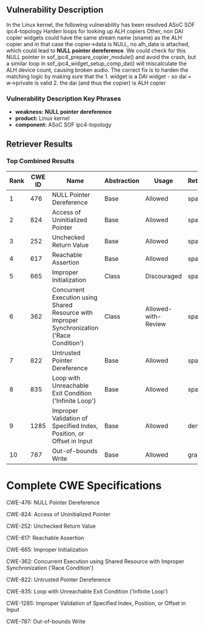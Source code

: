 ## Vulnerability Description
In the Linux kernel, the following vulnerability has been resolved ASoC SOF ipc4-topology Harden loops for looking up ALH copiers Other, non DAI copier widgets could have the same stream name (sname) as the ALH copier and in that case the copier->data is NULL, no alh_data is attached, which could lead to **NULL pointer dereference**. We could check for this NULL pointer in sof_ipc4_prepare_copier_module() and avoid the crash, but a similar loop in sof_ipc4_widget_setup_comp_dai() will miscalculate the ALH device count, causing broken audio. The correct fix is to harden the matching logic by making sure that the 1. widget is a DAI widget - so dai = w->private is valid 2. the dai (and thus the copier) is ALH copier

### Vulnerability Description Key Phrases
- **weakness:** **NULL pointer dereference**
- **product:** Linux kernel
- **component:** ASoC SOF ipc4-topology

## Retriever Results

### Top Combined Results

| Rank | CWE ID | Name | Abstraction | Usage  | Retrievers | Individual Scores |
|------|--------|------|-------------|-------|------------|-------------------|
| 1 | 476 | NULL Pointer Dereference | Base | Allowed | sparse | 0.603 |
| 2 | 824 | Access of Uninitialized Pointer | Base | Allowed | sparse | 0.558 |
| 3 | 252 | Unchecked Return Value | Base | Allowed | sparse | 0.546 |
| 4 | 617 | Reachable Assertion | Base | Allowed | sparse | 0.544 |
| 5 | 665 | Improper Initialization | Class | Discouraged | sparse | 0.525 |
| 6 | 362 | Concurrent Execution using Shared Resource with Improper Synchronization ('Race Condition') | Class | Allowed-with-Review | sparse | 0.524 |
| 7 | 822 | Untrusted Pointer Dereference | Base | Allowed | sparse | 0.517 |
| 8 | 835 | Loop with Unreachable Exit Condition ('Infinite Loop') | Base | Allowed | sparse | 0.512 |
| 9 | 1285 | Improper Validation of Specified Index, Position, or Offset in Input | Base | Allowed | dense | 0.530 |
| 10 | 787 | Out-of-bounds Write | Base | Allowed | graph | 0.003 |



# Complete CWE Specifications

CWE-476: NULL Pointer Dereference

CWE-824: Access of Uninitialized Pointer

CWE-252: Unchecked Return Value

CWE-617: Reachable Assertion

CWE-665: Improper Initialization

CWE-362: Concurrent Execution using Shared Resource with Improper Synchronization ('Race Condition')

CWE-822: Untrusted Pointer Dereference

CWE-835: Loop with Unreachable Exit Condition ('Infinite Loop')

CWE-1285: Improper Validation of Specified Index, Position, or Offset in Input

CWE-787: Out-of-bounds Write